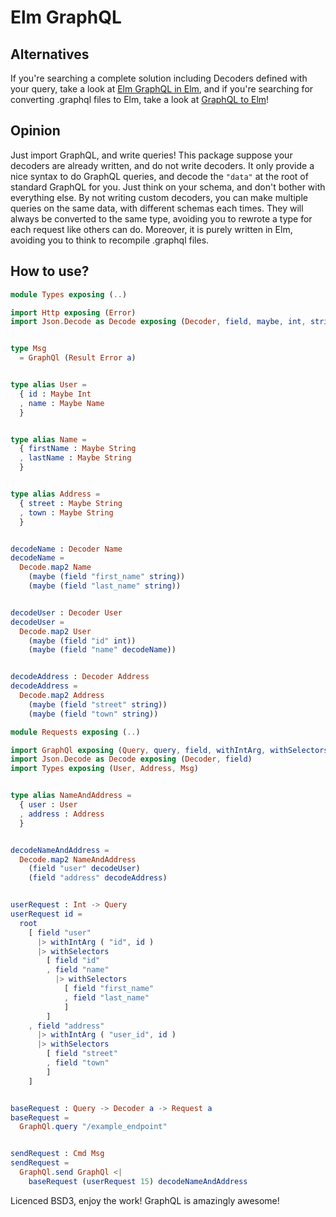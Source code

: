 # Elm GraphQL

## Alternatives
If you're searching a complete solution including Decoders defined with your query, take a look at [Elm GraphQL in Elm](https://github.com/jamesmacaulay/elm-graphql), and if you're searching for converting .graphql files to Elm, take a look at [GraphQL to Elm](https://github.com/jahewson/elm-graphql)!

## Opinion
Just import GraphQL, and write queries! This package suppose your decoders are already written, and do not write decoders. It only provide a nice syntax to do GraphQL queries, and decode the `"data"` at the root of standard GraphQL for you. Just think on your schema, and don't bother with everything else. By not writing custom decoders, you can make multiple queries on the same data, with different schemas each times. They will always be converted to the same type, avoiding you to rewrote a type for each request like others can do. Moreover, it is purely written in Elm, avoiding you to think to recompile .graphql files.

## How to use?
```elm
module Types exposing (..)

import Http exposing (Error)
import Json.Decode as Decode exposing (Decoder, field, maybe, int, string)


type Msg
  = GraphQl (Result Error a)


type alias User =
  { id : Maybe Int
  , name : Maybe Name
  }


type alias Name =
  { firstName : Maybe String
  , lastName : Maybe String
  }


type alias Address =
  { street : Maybe String
  , town : Maybe String
  }


decodeName : Decoder Name
decodeName =
  Decode.map2 Name
    (maybe (field "first_name" string))
    (maybe (field "last_name" string))


decodeUser : Decoder User
decodeUser =
  Decode.map2 User
    (maybe (field "id" int))
    (maybe (field "name" decodeName))


decodeAddress : Decoder Address
decodeAddress =
  Decode.map2 Address
    (maybe (field "street" string))
    (maybe (field "town" string))
```
```elm
module Requests exposing (..)

import GraphQl exposing (Query, query, field, withIntArg, withSelectors)
import Json.Decode as Decode exposing (Decoder, field)
import Types exposing (User, Address, Msg)


type alias NameAndAddress =
  { user : User
  , address : Address
  }


decodeNameAndAddress =
  Decode.map2 NameAndAddress
    (field "user" decodeUser)
    (field "address" decodeAddress)


userRequest : Int -> Query
userRequest id =
  root
    [ field "user"
      |> withIntArg ( "id", id )
      |> withSelectors
        [ field "id"
        , field "name"
          |> withSelectors
            [ field "first_name"
            , field "last_name"
            ]
        ]
    , field "address"
      |> withIntArg ( "user_id", id )
      |> withSelectors
        [ field "street"
        , field "town"
        ]
    ]


baseRequest : Query -> Decoder a -> Request a
baseRequest =
  GraphQl.query "/example_endpoint"


sendRequest : Cmd Msg
sendRequest =
  GraphQl.send GraphQl <|
    baseRequest (userRequest 15) decodeNameAndAddress
```

Licenced BSD3, enjoy the work! GraphQL is amazingly awesome!
